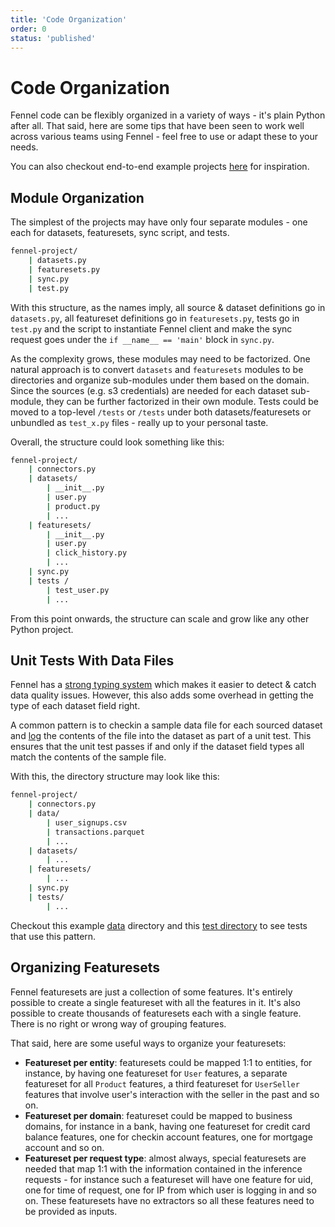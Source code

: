 ```yaml
---
title: 'Code Organization'
order: 0
status: 'published'
---
```


# Code Organization

Fennel code can be flexibly organized in a variety of ways - it's plain Python
after all. That said, here are some tips that have been seen to work well across
various teams using Fennel - feel free to use or adapt these to your needs.

You can also checkout end-to-end example projects [here](https://github.com/fennel-ai/client/tree/main/examples) for inspiration.

## Module Organization
The simplest of the projects may have only four separate modules - one each for 
datasets, featuresets, sync script, and tests.
```bash
fennel-project/
    | datasets.py
    | featuresets.py
    | sync.py
    | test.py
```
With this structure, as the names imply, all source & dataset definitions go 
in `datasets.py`, all featureset definitions go in `featuresets.py`, tests go in 
`test.py` and the script to instantiate Fennel client and make the sync request 
goes under the `if __name__ == 'main'` block in `sync.py`.

As the complexity grows, these modules may need to be factorized. One natural 
approach is to convert `datasets` and `featuresets` modules to be directories 
and organize sub-modules under them based on the domain. Since the sources 
(e.g. s3 credentials) are needed for each dataset sub-module, they can be further
factorized in their own module. Tests could be moved to a top-level `/tests`
or `/tests` under both datasets/featuresets or unbundled as `test_x.py` files -
really up to your personal taste.

Overall, the structure could look something like this:

```bash
fennel-project/
    | connectors.py
    | datasets/
        | __init__.py
        | user.py
        | product.py
        | ...
    | featuresets/
        | __init__.py
        | user.py
        | click_history.py
        | ...
    | sync.py
    | tests / 
        | test_user.py
        | ...
```

From this point onwards, the structure can scale and grow like any other Python
project.

## Unit Tests With Data Files
Fennel has a [strong typing system](/api-reference/data-types) which makes it 
easier to detect & catch data quality issues. However, this also adds some
overhead in getting the type of each dataset field right.

A common pattern is to checkin a sample data file for each sourced dataset and 
[log](/api-reference/client/log) the contents of the file into the dataset as 
part of a unit test. This ensures that the unit test passes if and only if the
dataset field types all match the contents of the sample file.

With this, the directory structure may look like this:
```bash highlight="3-6"
fennel-project/
    | connectors.py
    | data/ 
        | user_signups.csv
        | transactions.parquet
        | ...
    | datasets/
        | ...
    | featuresets/
        | ...
    | sync.py
    | tests/ 
        | ...

```
Checkout this example [data](https://github.com/fennel-ai/client/tree/main/examples/fraud/data) 
directory and this [test directory](https://github.com/fennel-ai/client/tree/main/examples/fraud/tests) 
to see tests that use this pattern.

## Organizing Featuresets

Fennel featuresets are just a collection of some features. It's entirely possible 
to create a single featureset with all the features in it. It's also possible
to create thousands of featuresets each with a single feature. There is no right
or wrong way of grouping features. 

That said, here are some useful ways to organize your featuresets:

- **Featureset per entity**: featuresets could be mapped 1:1 to entities,
  for instance, by having one featureset for `User` features, a separate 
  featureset for all `Product` features, a third featureset for `UserSeller` 
  features that involve user's interaction with the seller in the past and so on.
- **Featureset per domain**: featureset could be mapped to business domains, 
  for instance in a bank, having one featureset for credit card balance
  features, one for checkin account features, one for mortgage account and so on.
- **Featureset per request type**: almost always, special featuresets are needed
  that map 1:1 with the information contained in the inference requests - for instance
  such a featureset will have one feature for uid, one for time of request, one
  for IP from which user is logging in and so on. These featuresets have no extractors
  so all these features need to be provided as inputs.
